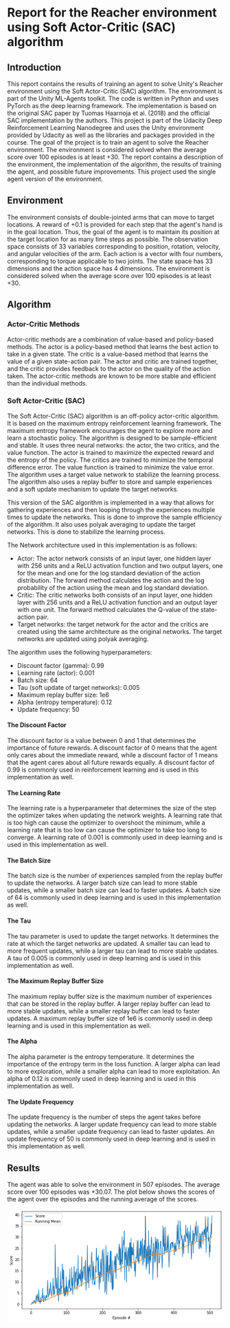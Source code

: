 # Report for the Reacher environment using Soft Actor-Critic (SAC) algorithm

## Introduction
This report contains the results of training an agent to solve Unity's Reacher environment using the Soft Actor-Critic (SAC) algorithm. The environment is part of the Unity ML-Agents toolkit. The code is written in Python and uses PyTorch as the deep learning framework. The implementation is based on the original SAC paper by Tuomas Haarnoja et al. (2018) and the official SAC implementation by the authors. This project is part of the Udacity Deep Reinforcement Learning Nanodegree and uses the Unity environment provided by Udacity as well as the libraries and packages provided in the course. The goal of the project is to train an agent to solve the Reacher environment. The environment is considered solved when the average score over 100 episodes is at least +30. The report contains a description of the environment, the implementation of the algorithm, the results of training the agent, and possible future improvements. This project used the single agent version of the environment.

## Environment
The environment consists of double-jointed arms that can move to target locations. A reward of +0.1 is provided for each step that the agent's hand is in the goal location. Thus, the goal of the agent is to maintain its position at the target location for as many time steps as possible. The observation space consists of 33 variables corresponding to position, rotation, velocity, and angular velocities of the arm. Each action is a vector with four numbers, corresponding to torque applicable to two joints. The state space has 33 dimensions and the action space has 4 dimensions. The environment is considered solved when the average score over 100 episodes is at least +30.

## Algorithm

### Actor-Critic Methods
Actor-critic methods are a combination of value-based and policy-based methods. The actor is a policy-based method that learns the best action to take in a given state. The critic is a value-based method that learns the value of a given state-action pair. The actor and critic are trained together, and the critic provides feedback to the actor on the quality of the action taken. The actor-critic methods are known to be more stable and efficient than the individual methods.

### Soft Actor-Critic (SAC)
The Soft Actor-Critic (SAC) algorithm is an off-policy actor-critic algorithm. It is based on the maximum entropy reinforcement learning framework. The maximum entropy framework encourages the agent to explore more and learn a stochastic policy. The algorithm is designed to be sample-efficient and stable. It uses three neural networks: the actor, the two critics, and the value function. The actor is trained to maximize the expected reward and the entropy of the policy. The critics are trained to minimize the temporal difference error. The value function is trained to minimize the value error. The algorithm uses a target value network to stabilize the learning process. The algorithm also uses a replay buffer to store and sample experiences and a soft update mechanism to update the target networks.

This version of the SAC algorithm is implemented in a way that allows for gathering experiences and then looping through the experiences multiple times to update the networks. This is done to improve the sample efficiency of the algorithm. It also uses polyak averaging to update the target networks. This is done to stabilize the learning process.

The Network architecture used in this implementation is as follows:
- Actor: The actor network consists of an input layer, one hidden layer with 256 units and a ReLU activation function and two output layers, one for the mean and one for the log standard deviation of the action distribution. The forward method calculates the action and the log probability of the action using the mean and log standard deviation.
- Critic: The critic networks both consists of an input layer, one hidden layer with 256 units and a ReLU activation function and an output layer with one unit. The forward method calculates the Q-value of the state-action pair.
- Target networks: the target network for the actor and the critics are created using the same architecture as the original networks. The target networks are updated using polyak averaging.

The algorithm uses the following hyperparameters:
- Discount factor (gamma): 0.99
- Learning rate (actor): 0.001
- Batch size: 64
- Tau (soft update of target networks): 0.005
- Maximum replay buffer size: 1e6
- Alpha (entropy temperature): 0.12
- Update frequency: 50

#### The Discount Factor
The discount factor is a value between 0 and 1 that determines the importance of future rewards. A discount factor of 0 means that the agent only cares about the immediate reward, while a discount factor of 1 means that the agent cares about all future rewards equally. A discount factor of 0.99 is commonly used in reinforcement learning and is used in this implementation as well.

#### The Learning Rate
The learning rate is a hyperparameter that determines the size of the step the optimizer takes when updating the network weights. A learning rate that is too high can cause the optimizer to overshoot the minimum, while a learning rate that is too low can cause the optimizer to take too long to converge. A learning rate of 0.001 is commonly used in deep learning and is used in this implementation as well.

#### The Batch Size
The batch size is the number of experiences sampled from the replay buffer to update the networks. A larger batch size can lead to more stable updates, while a smaller batch size can lead to faster updates. A batch size of 64 is commonly used in deep learning and is used in this implementation as well.

#### The Tau
The tau parameter is used to update the target networks. It determines the rate at which the target networks are updated. A smaller tau can lead to more frequent updates, while a larger tau can lead to more stable updates. A tau of 0.005 is commonly used in deep learning and is used in this implementation as well.

#### The Maximum Replay Buffer Size
The maximum replay buffer size is the maximum number of experiences that can be stored in the replay buffer. A larger replay buffer can lead to more stable updates, while a smaller replay buffer can lead to faster updates. A maximum replay buffer size of 1e6 is commonly used in deep learning and is used in this implementation as well.

#### The Alpha
The alpha parameter is the entropy temperature. It determines the importance of the entropy term in the loss function. A larger alpha can lead to more exploration, while a smaller alpha can lead to more exploitation. An alpha of 0.12 is commonly used in deep learning and is used in this implementation as well.

#### The Update Frequency
The update frequency is the number of steps the agent takes before updating the networks. A larger update frequency can lead to more stable updates, while a smaller update frequency can lead to faster updates. An update frequency of 50 is commonly used in deep learning and is used in this implementation as well.

## Results
The agent was able to solve the environment in 507 episodes. The average score over 100 episodes was +30.07. The plot below shows the scores of the agent over the episodes and the running average of the scores.

![Scores](output.png)